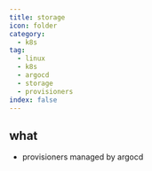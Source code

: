 ```yaml
---
title: storage
icon: folder
category:
  - k8s
tag:
  - linux
  - k8s
  - argocd
  - storage
  - provisioners
index: false
---
```


## what
* provisioners managed by argocd

<AutoCatalog />